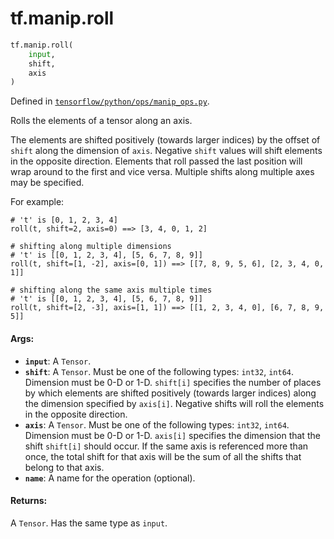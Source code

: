 <div itemscope itemtype="http://developers.google.com/ReferenceObject">
<meta itemprop="name" content="tf.manip.roll" />
<meta itemprop="path" content="Stable" />
</div>

# tf.manip.roll

``` python
tf.manip.roll(
    input,
    shift,
    axis
)
```



Defined in [`tensorflow/python/ops/manip_ops.py`](https://www.tensorflow.org/code/tensorflow/python/ops/manip_ops.py).

Rolls the elements of a tensor along an axis.

The elements are shifted positively (towards larger indices) by the offset of
`shift` along the dimension of `axis`. Negative `shift` values will shift
elements in the opposite direction. Elements that roll passed the last position
will wrap around to the first and vice versa. Multiple shifts along multiple
axes may be specified.

For example:

```
# 't' is [0, 1, 2, 3, 4]
roll(t, shift=2, axis=0) ==> [3, 4, 0, 1, 2]

# shifting along multiple dimensions
# 't' is [[0, 1, 2, 3, 4], [5, 6, 7, 8, 9]]
roll(t, shift=[1, -2], axis=[0, 1]) ==> [[7, 8, 9, 5, 6], [2, 3, 4, 0, 1]]

# shifting along the same axis multiple times
# 't' is [[0, 1, 2, 3, 4], [5, 6, 7, 8, 9]]
roll(t, shift=[2, -3], axis=[1, 1]) ==> [[1, 2, 3, 4, 0], [6, 7, 8, 9, 5]]
```

#### Args:

* <b>`input`</b>: A `Tensor`.
* <b>`shift`</b>: A `Tensor`. Must be one of the following types: `int32`, `int64`.
    Dimension must be 0-D or 1-D. `shift[i]` specifies the number of places by which
    elements are shifted positively (towards larger indices) along the dimension
    specified by `axis[i]`. Negative shifts will roll the elements in the opposite
    direction.
* <b>`axis`</b>: A `Tensor`. Must be one of the following types: `int32`, `int64`.
    Dimension must be 0-D or 1-D. `axis[i]` specifies the dimension that the shift
    `shift[i]` should occur. If the same axis is referenced more than once, the
    total shift for that axis will be the sum of all the shifts that belong to that
    axis.
* <b>`name`</b>: A name for the operation (optional).


#### Returns:

A `Tensor`. Has the same type as `input`.